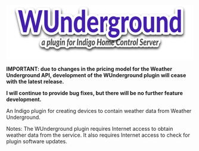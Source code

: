 ![WUnderground Logo](img/img_WUndergroundLogo.png)  

**IMPORTANT: due to changes in the pricing model for the Weather Underground API, development of the WUnderground plugin will cease with the latest release.**

**I will continue to provide bug fixes, but there will be no further feature development.**

An Indigo plugin for creating devices to contain weather data 
from Weather Underground.

Notes: The WUnderground plugin requires Internet access to
obtain weather data from the service. It also requires Internet 
access to check for plugin software updates.
